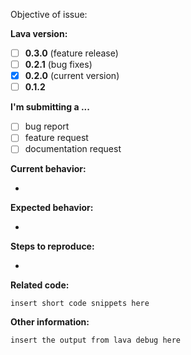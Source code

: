 <!-- 

- Before submitting an issue please refer to https://lava-nc.org/developer_guide.html#how-to-contribute-to-lava

- Please make sure you are posting an issue pertaining to the github.com/lava-nc/lava-optimization, for issues with lava please file in appropriate repository, for example github.com/lava-nc/lava/issues

- Please do not submit support requests or "How to" questions here, use discussions Q&A https://github.com/lava-nc/lava-optimization/discussions/categories/q-a 

- ISSUES MISSING IMPORTANT INFORMATION MAY BE CLOSED WITHOUT INVESTIGATION. 

-->

<!-- Insert one sentence issue objective here, can be copied to PR. -->
Objective of issue:

<!-- Lava Version bug found in or Lava Version feature is targeting, remove unused versions from Lava Version below-->

**Lava version:**
- [ ] **0.3.0** (feature release)
- [ ] **0.2.1** (bug fixes)
- [x] **0.2.0** (current version)
- [ ] **0.1.2**

**I'm submitting a ...** 
<!--  (check one with "x") -->
- [ ] bug report
- [ ] feature request
- [ ] documentation request

<!-- Please do not submit support requests or "How to" questions here, use discussions Q&A https://github.com/lava-nc/lava-optimization/discussions/categories/q-a -->

**Current behavior:**
<!-- Describe the bug or why a new feature is needed, can be copied to PR -->
- 

**Expected behavior:**
<!-- Describe how the bug or new feature should work, can be copied to PR -->
- 

**Steps to reproduce:**
<!--  If a bug, explain the steps to reproduce the issue -->
- 

**Related code:**

<!-- If you are able to illustrate the bug or feature request with a code example, please provide a sample application via one of the following means:

A sample application via GitHub

StackBlitz (https://stackblitz.com)

Plunker (http://plnkr.co/edit/cpeRJs?p=preview)

Replit (https://replit.com/languages/python3)

-->

```
insert short code snippets here
```

**Other information:**
<!-- List any other information that is relevant to your issue. Stack traces, related issues, suggestions on how to fix, Stack Overflow links, forum links, etc. -->


```
insert the output from lava debug here
```
